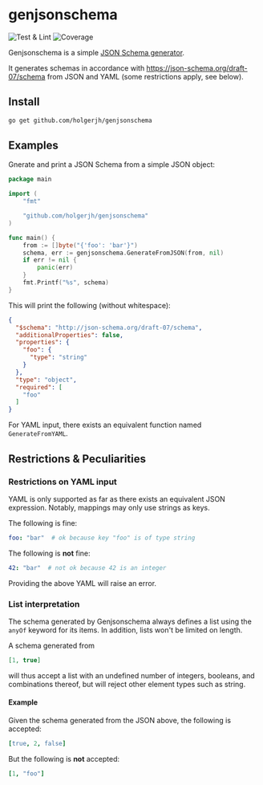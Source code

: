 # genjsonschema

![Test & Lint](https://github.com/holgerjh/genjsonschema/actions/workflows/go.yml/badge.svg)
![Coverage](https://img.shields.io/badge/Coverage-93.5%25-brightgreen)

Genjsonschema is a simple [JSON Schema generator](https://json-schema.org).

It generates schemas in accordance with <https://json-schema.org/draft-07/schema> from JSON and YAML (some restrictions apply, see below).

## Install

```bash
go get github.com/holgerjh/genjsonschema
```

## Examples

Gnerate and print a JSON Schema from a simple JSON object:

```go
package main

import (
	"fmt"

	"github.com/holgerjh/genjsonschema"
)

func main() {
	from := []byte("{'foo': 'bar'}")
	schema, err := genjsonschema.GenerateFromJSON(from, nil)
	if err != nil {
		panic(err)
	}
	fmt.Printf("%s", schema)
}
```

This will print the following (without whitespace):

```JSON
{
  "$schema": "http://json-schema.org/draft-07/schema",
  "additionalProperties": false,
  "properties": {
    "foo": {
      "type": "string"
    }
  },
  "type": "object",
  "required": [
    "foo"
  ]
}
```

For YAML input, there exists an equivalent function named `GenerateFromYAML`.

## Restrictions \& Peculiarities

### Restrictions on YAML input

YAML is only supported as far as there exists an equivalent JSON expression. Notably, mappings may only use strings as keys.

The following is fine:

```YAML
foo: "bar"  # ok because key "foo" is of type string
```

The following is **not** fine:

```YAML
42: "bar"  # not ok because 42 is an integer
```

Providing the above YAML will raise an error.

### List interpretation

The schema generated by Genjsonschema always defines a list using the `anyOf` keyword for its items. In addition, lists won't be limited on length.

A schema generated from

```json
[1, true]
```

will thus accept a list with an undefined number of integers, booleans, and combinations thereof, but will reject other element types such as string.

#### Example

Given the schema generated from the JSON above, the following is accepted:

```YAML
[true, 2, false]
```

But the following is **not** accepted:

```YAML
[1, "foo"]
```

